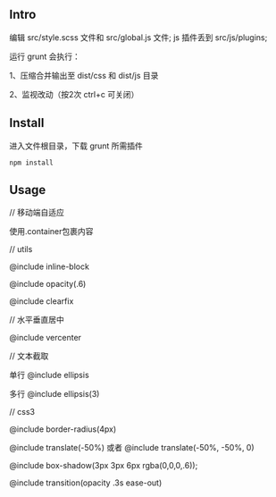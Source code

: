 ## Intro

编辑 src/style.scss 文件和 src/global.js 文件; js 插件丢到 src/js/plugins;

运行 grunt 会执行：

1、压缩合并输出至 dist/css 和 dist/js 目录

2、监视改动（按2次 ctrl+c 可关闭）

## Install

进入文件根目录，下载 grunt 所需插件

	npm install

## Usage

// 移动端自适应

使用.container包裹内容

// utils

@include inline-block

@include opacity(.6)

@include clearfix

// 水平垂直居中

@include vercenter

// 文本截取

单行 @include ellipsis

多行 @include ellipsis(3)

// css3

@include border-radius(4px)

@include translate(-50%) 或者 @include translate(-50%, -50%, 0)

@include box-shadow(3px 3px 6px rgba(0,0,0,.6));

@include transition(opacity .3s ease-out)
